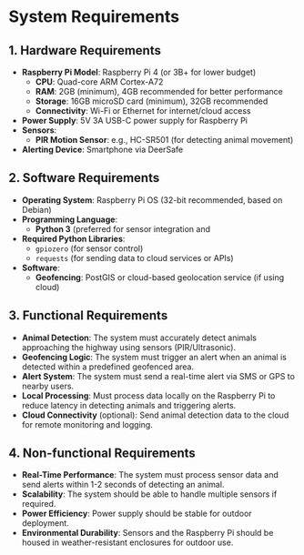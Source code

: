 # System Requirements

## 1. Hardware Requirements
- **Raspberry Pi Model**: Raspberry Pi 4 (or 3B+ for lower budget)
  - **CPU**: Quad-core ARM Cortex-A72
  - **RAM**: 2GB (minimum), 4GB recommended for better performance
  - **Storage**: 16GB microSD card (minimum), 32GB recommended
  - **Connectivity**: Wi-Fi or Ethernet for internet/cloud access
- **Power Supply**: 5V 3A USB-C power supply for Raspberry Pi
- **Sensors**:
  - **PIR Motion Sensor**: e.g., HC-SR501 (for detecting animal movement)
- **Alerting Device**: Smartphone via DeerSafe 

## 2. Software Requirements
- **Operating System**: Raspberry Pi OS (32-bit recommended, based on Debian)
- **Programming Language**:
  - **Python 3** (preferred for sensor integration and 
- **Required Python Libraries**:
  -  `gpiozero` (for sensor control)
  - `requests` (for sending data to cloud services or APIs)
- **Software**:
  - **Geofencing**: PostGIS or cloud-based geolocation service (if using cloud)

## 3. Functional Requirements
- **Animal Detection**: The system must accurately detect animals approaching the highway using sensors (PIR/Ultrasonic).
- **Geofencing Logic**: The system must trigger an alert when an animal is detected within a predefined geofenced area.
- **Alert System**: The system must send a real-time alert via SMS or GPS to nearby users.
- **Local Processing**: Must process data locally on the Raspberry Pi to reduce latency in detecting animals and triggering alerts.
- **Cloud Connectivity** (optional): Send animal detection data to the cloud for remote monitoring and logging.

## 4. Non-functional Requirements
- **Real-Time Performance**: The system must process sensor data and send alerts within 1-2 seconds of detecting an animal.
- **Scalability**: The system should be able to handle multiple sensors if required.
- **Power Efficiency**: Power supply should be stable for outdoor deployment.
- **Environmental Durability**: Sensors and the Raspberry Pi should be housed in weather-resistant enclosures for outdoor use.
